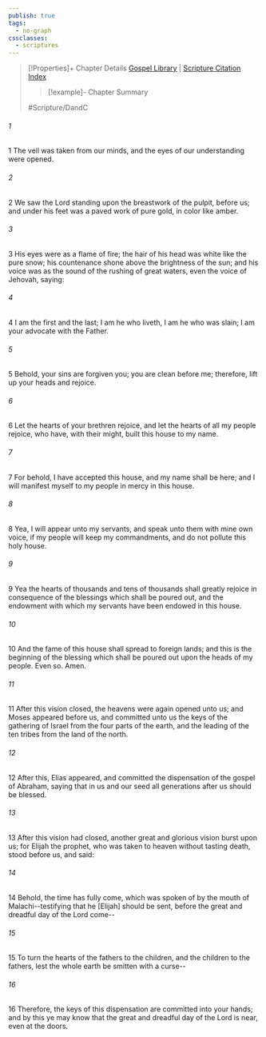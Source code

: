 ```yaml
---
publish: true
tags:
  - no-graph
cssclasses:
  - scriptures
---
```

>[!Properties]+ Chapter Details
>[Gospel Library](https://churchofjesuschrist.org/study/scriptures/dc-testament/dc/110?lang=eng)    |    [Scripture Citation Index](https://scriptures.byu.edu/#12e6e::c12e6e)
>>[!example]- Chapter Summary
>> 
> 
>
>#Scripture/DandC
###### 1
1 The veil was taken from our minds, and the eyes of our understanding were opened.
###### 2
2 We saw the Lord standing upon the breastwork of the pulpit, before us; and under his feet was a paved work of pure gold, in color like amber.
###### 3
3 His eyes were as a flame of fire; the hair of his head was white like the pure snow; his countenance shone above the brightness of the sun; and his voice was as the sound of the rushing of great waters, even the voice of Jehovah, saying:
###### 4
4 I am the first and the last; I am he who liveth, I am he who was slain; I am your advocate with the Father.
###### 5
5 Behold, your sins are forgiven you; you are clean before me; therefore, lift up your heads and rejoice.
###### 6
6 Let the hearts of your brethren rejoice, and let the hearts of all my people rejoice, who have, with their might, built this house to my name.
###### 7
7 For behold, I have accepted this house, and my name shall be here; and I will manifest myself to my people in mercy in this house.
###### 8
8 Yea, I will appear unto my servants, and speak unto them with mine own voice, if my people will keep my commandments, and do not pollute this holy house.
###### 9
9 Yea the hearts of thousands and tens of thousands shall greatly rejoice in consequence of the blessings which shall be poured out, and the endowment with which my servants have been endowed in this house.
###### 10
10 And the fame of this house shall spread to foreign lands; and this is the beginning of the blessing which shall be poured out upon the heads of my people. Even so. Amen.
###### 11
11 After this vision closed, the heavens were again opened unto us; and Moses appeared before us, and committed unto us the keys of the gathering of Israel from the four parts of the earth, and the leading of the ten tribes from the land of the north.
###### 12
12 After this, Elias appeared, and committed the dispensation of the gospel of Abraham, saying that in us and our seed all generations after us should be blessed.
###### 13
13 After this vision had closed, another great and glorious vision burst upon us; for Elijah the prophet, who was taken to heaven without tasting death, stood before us, and said:
###### 14
14 Behold, the time has fully come, which was spoken of by the mouth of Malachi--testifying that he [Elijah] should be sent, before the great and dreadful day of the Lord come--
###### 15
15 To turn the hearts of the fathers to the children, and the children to the fathers, lest the whole earth be smitten with a curse--
###### 16
16 Therefore, the keys of this dispensation are committed into your hands; and by this ye may know that the great and dreadful day of the Lord is near, even at the doors.
